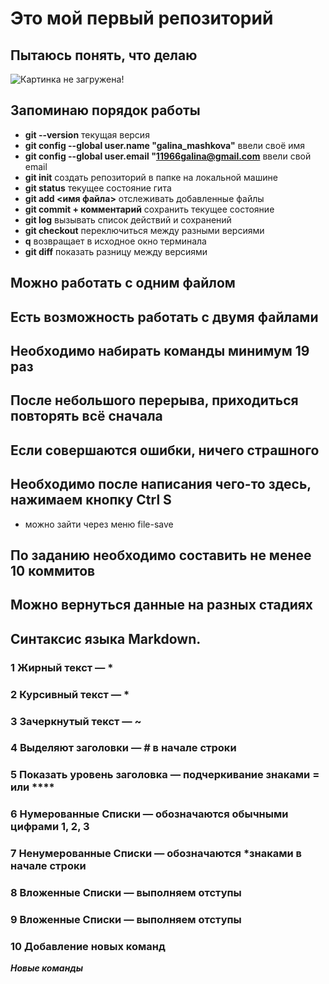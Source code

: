 # Это мой первый репозиторий
## Пытаюсь понять, что делаю
![Картинка не загружена!](Image.png)
## Запоминаю порядок работы
* **git --version** текущая версия
* **git config --global user.name "galina_mashkova"** ввели своё имя
* **git config --global user.email "11966galina@gmail.com** ввели свой email
* **git init** создать репозиторий в папке на локальной машине
* **git status** текущее состояние гита
* **git add <имя файла>** отслеживать добавленные файлы
* **git commit + комментарий** сохранить текущее состояние
* **git log** вызывать список действий и сохранений
* **git checkout** переключиться между разными версиями
* **q** возвращает в исходное окно терминала
* **git diff** показать разницу между версиями
## Можно работать с одним файлом
## Есть возможность работать с двумя файлами
## Необходимо набирать команды минимум 19 раз
## После небольшого перерыва, приходиться повторять всё сначала
## Если совершаются ошибки, ничего страшного
## Необходимо после написания чего-то здесь, нажимаем кнопку Ctrl S
* можно зайти через меню file-save
## По заданию необходимо составить не менее 10 коммитов
## Можно вернуться данные на разных стадиях
## Синтаксис языка Markdown.
### 1 Жирный текст — *
### 2 Курсивный текст — *
### 3 Зачеркнутый текст — ~
### 4 Выделяют заголовки — # в начале строки
### 5 Показать уровень заголовка — подчеркивание знаками = или ****
### 6 Нумерованные Списки — обозначаются обычными цифрами 1, 2, 3
### 7 Ненумерованные Списки — обозначаются *знаками в начале строки
### 8 Вложенные Списки — выполняем отступы 
### 9 Вложенные Списки — выполняем отступы
### 10 Добавление новых команд
***Новые команды***
